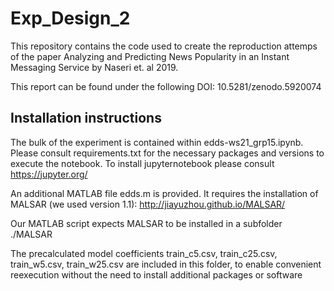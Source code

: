 # Exp_Design_2
This repository contains the code used to create the reproduction attemps of 
the paper Analyzing and Predicting News Popularity
in an Instant Messaging Service by Naseri et. al 2019.

This report can be found under the following DOI:
10.5281/zenodo.5920074

## Installation instructions
The bulk of the experiment is contained within edds-ws21_grp15.ipynb. Please consult
requirements.txt for the necessary packages and versions to execute the notebook.
To install jupyternotebook please consult https://jupyter.org/

An additional MATLAB file edds.m is provided. It requires the installation of
MALSAR (we used version 1.1): http://jiayuzhou.github.io/MALSAR/

Our MATLAB script expects MALSAR to be installed in a subfolder ./MALSAR

The precalculated model coefficients train_c5.csv, train_c25.csv, train_w5.csv, train_w25.csv 
are included in this folder, to enable convenient reexecution without the need to install 
additional packages or software